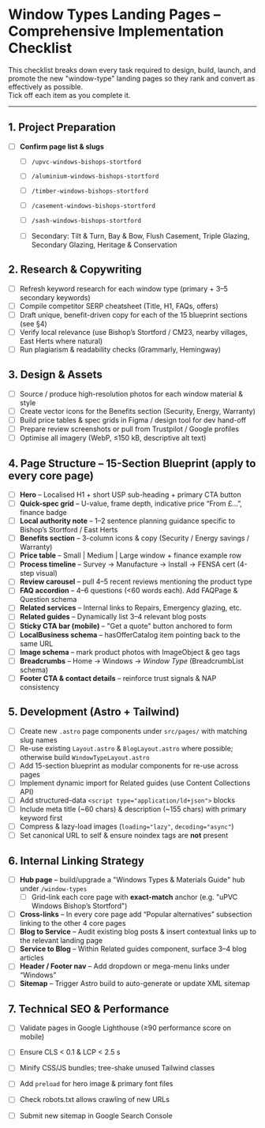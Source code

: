 # Window Types Landing Pages – Comprehensive Implementation Checklist

This checklist breaks down every task required to design, build, launch, and promote the new "window-type" landing pages so they rank and convert as effectively as possible.  
Tick off each item as you complete it.

---

## 1. Project Preparation

- [ ] **Confirm page list & slugs**  
  - [ ] `/upvc-windows-bishops-stortford`  
  - [ ] `/aluminium-windows-bishops-stortford`  
  - [ ] `/timber-windows-bishops-stortford`  
  - [ ] `/casement-windows-bishops-stortford`  
  - [ ] `/sash-windows-bishops-stortford`  
  - [ ] Secondary: Tilt & Turn, Bay & Bow, Flush Casement, Triple Glazing, Secondary Glazing, Heritage & Conservation


## 2. Research & Copywriting

- [ ] Refresh keyword research for each window type (primary + 3–5 secondary keywords)
- [ ] Compile competitor SERP cheatsheet (Title, H1, FAQs, offers)
- [ ] Draft unique, benefit-driven copy for each of the 15 blueprint sections (see §4)
- [ ] Verify local relevance (use Bishop’s Stortford / CM23, nearby villages, East Herts where natural)
- [ ] Run plagiarism & readability checks (Grammarly, Hemingway)

## 3. Design & Assets

- [ ] Source / produce high-resolution photos for each window material & style
- [ ] Create vector icons for the Benefits section (Security, Energy, Warranty)
- [ ] Build price tables & spec grids in Figma / design tool for dev hand-off
- [ ] Prepare review screenshots or pull from Trustpilot / Google profiles
- [ ] Optimise all imagery (WebP, ≤150 kB, descriptive alt text)

## 4. Page Structure – 15-Section Blueprint (apply to every core page)

- [ ] **Hero** – Localised H1 + short USP sub-heading + primary CTA button
- [ ] **Quick-spec grid** – U-value, frame depth, indicative price “From £…”, finance badge
- [ ] **Local authority note** – 1–2 sentence planning guidance specific to Bishop’s Stortford / East Herts
- [ ] **Benefits section** – 3-column icons & copy (Security / Energy savings / Warranty)
- [ ] **Price table** – Small | Medium | Large window + finance example row
- [ ] **Process timeline** – Survey → Manufacture → Install → FENSA cert (4-step visual)
- [ ] **Review carousel** – pull 4–5 recent reviews mentioning the product type
- [ ] **FAQ accordion** – 4–6 questions (<60 words each). Add FAQPage & Question schema
- [ ] **Related services** – Internal links to Repairs, Emergency glazing, etc.
- [ ] **Related guides** – Dynamically list 3–4 relevant blog posts
- [ ] **Sticky CTA bar (mobile)** – "Get a quote" button anchored to form
- [ ] **LocalBusiness schema** – hasOfferCatalog item pointing back to the same URL
- [ ] **Image schema** – mark product photos with ImageObject & geo tags
- [ ] **Breadcrumbs** – Home → Windows → *Window Type* (BreadcrumbList schema)
- [ ] **Footer CTA & contact details** – reinforce trust signals & NAP consistency

## 5. Development (Astro + Tailwind)

- [ ] Create new `.astro` page components under `src/pages/` with matching slug names
- [ ] Re-use existing `Layout.astro` & `BlogLayout.astro` where possible; otherwise build `WindowTypeLayout.astro`
- [ ] Add 15-section blueprint as modular components for re-use across pages
- [ ] Implement dynamic import for Related guides (use Content Collections API)
- [ ] Add structured-data `<script type="application/ld+json">` blocks
- [ ] Include meta title (~60 chars) & description (~155 chars) with primary keyword first
- [ ] Compress & lazy-load images (`loading="lazy"`, `decoding="async"`)
- [ ] Set canonical URL to self & ensure noindex tags are **not** present

## 6. Internal Linking Strategy

- [ ] **Hub page** – build/upgrade a "Windows Types & Materials Guide" hub under `/window-types`  
  - [ ] Grid-link each core page with **exact-match** anchor (e.g. "uPVC Windows Bishop’s Stortford")
- [ ] **Cross-links** – In every core page add “Popular alternatives” subsection linking to the other 4 core pages
- [ ] **Blog to Service** – Audit existing blog posts & insert contextual links up to the relevant landing page
- [ ] **Service to Blog** – Within Related guides component, surface 3–4 blog articles
- [ ] **Header / Footer nav** – Add dropdown or mega-menu links under “Windows”
- [ ] **Sitemap** – Trigger Astro build to auto-generate or update XML sitemap

## 7. Technical SEO & Performance

- [ ] Validate pages in Google Lighthouse (≥90 performance score on mobile)
- [ ] Ensure CLS < 0.1 & LCP < 2.5 s
- [ ] Minify CSS/JS bundles; tree-shake unused Tailwind classes
- [ ] Add `preload` for hero image & primary font files
- [ ] Check robots.txt allows crawling of new URLs
- [ ] Submit new sitemap in Google Search Console

